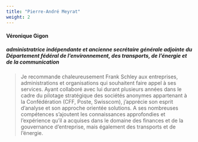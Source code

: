 ```yaml
---
title: "Pierre-André Meyrat"
weight: 2
---
```

#### Véronique Gigon
##### administratrice indépendante et ancienne secrétaire générale adjointe du Département fédéral de l’environnement, des transports, de l’énergie et de la communication
> Je recommande chaleureusement Frank Schley aux entreprises, administrations et organisations qui souhaitent faire appel à ses services. Ayant collaboré avec lui durant plusieurs années dans le cadre du pilotage stratégique des sociétés anonymes appartenant à la Confédération (CFF, Poste, Swisscom), j’apprécie son esprit d’analyse et son approche orientée solutions. A ses nombreuses compétences s’ajoutent les connaissances approfondies et l’expérience qu’il a acquises dans le domaine des finances et de la gouvernance d’entreprise, mais également des transports et de l’énergie.
